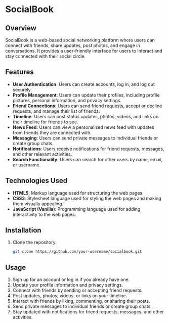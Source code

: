 # SocialBook

## Overview

SocialBook is a web-based social networking platform where users can connect with friends, share updates, post photos, and engage in conversations. It provides a user-friendly interface for users to interact and stay connected with their social circle.

## Features

- **User Authentication**: Users can create accounts, log in, and log out securely.
- **Profile Management**: Users can update their profiles, including profile pictures, personal information, and privacy settings.
- **Friend Connections**: Users can send friend requests, accept or decline requests, and manage their list of friends.
- **Timeline**: Users can post status updates, photos, videos, and links on their timeline for friends to see.
- **News Feed**: Users can view a personalized news feed with updates from friends they are connected with.
- **Messaging**: Users can send private messages to individual friends or create group chats.
- **Notifications**: Users receive notifications for friend requests, messages, and other relevant activities.
- **Search Functionality**: Users can search for other users by name, email, or username.

## Technologies Used

- **HTML5**: Markup language used for structuring the web pages.
- **CSS3**: Stylesheet language used for styling the web pages and making them visually appealing.
- **JavaScript (Vanilla)**: Programming language used for adding interactivity to the web pages.

## Installation

1. Clone the repository:

   ```bash
   git clone https://github.com/your-username/socialbook.git
   ```

## Usage

1. Sign up for an account or log in if you already have one.
2. Update your profile information and privacy settings.
3. Connect with friends by sending or accepting friend requests.
4. Post updates, photos, videos, or links on your timeline.
5. Interact with friends by liking, commenting, or sharing their posts.
6. Send private messages to individual friends or create group chats.
7. Stay updated with notifications for friend requests, messages, and other activities.
